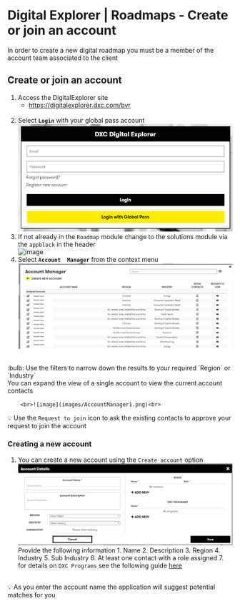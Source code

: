 # Digital Explorer | Roadmaps - Create or join an account

In order to create a new digital roadmap you must be a member of the account team associated to the client 

## Create or join an account

1. Access the DigitalExplorer site
     - https://digitalexplorer.dxc.com/bvr
     <br>
1. Select **`Login`**  with your global pass account 
    <br>![login](images/login.png)
 1. If not already in the `Roadmap` module change to the solutions module via the `appblock` in the header
    <br>![image](images/image.png)
1. Select **`Account  Manager`** from the context menu
        <br>![image](images/AccountManager1.png)<br>
<br>
:bulb:  Use the filters to narrow down the results to your required `Region` or `Industry`
<br>
You can expand the view of a single account to view the current account contacts

        <br>![image](images/AccountManager1.png)<br>
        
:bulb: Use the `Request to join` icon to ask the existing contacts to approve your request to join the account


###  Creating a new account

1. You can create a new account using the `Create account` option
        <br>![image](images/AccountManager3.png)<br>
        Provide the following information
        1. Name
        2. Description
        3. Region
        4. Industry
        5. Sub Industry
        6. At least one contact with a role assigned
        7. for details on `DXC Programs` see the following guide [here](RoadmapGroups.md)<br><br>
   
:bulb: As you enter the account name the application will suggest potential matches for you
